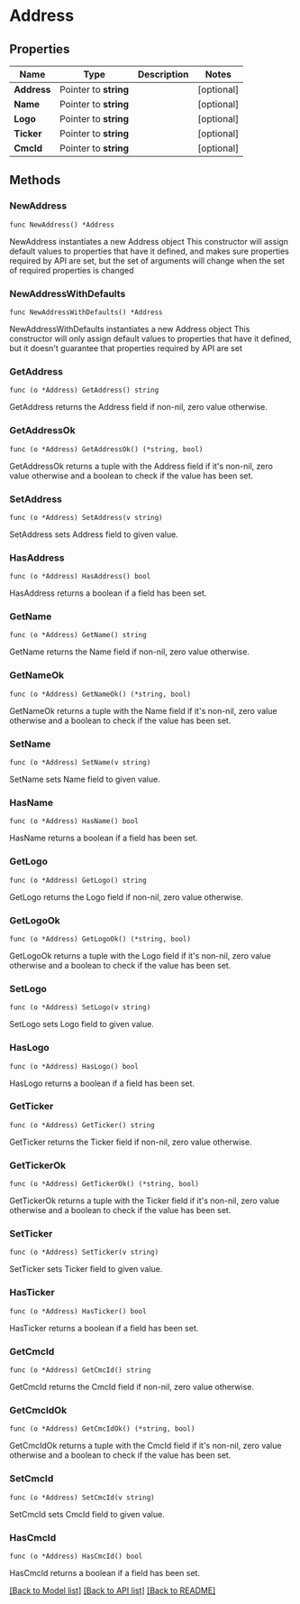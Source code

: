 # Address

## Properties

Name | Type | Description | Notes
------------ | ------------- | ------------- | -------------
**Address** | Pointer to **string** |  | [optional] 
**Name** | Pointer to **string** |  | [optional] 
**Logo** | Pointer to **string** |  | [optional] 
**Ticker** | Pointer to **string** |  | [optional] 
**CmcId** | Pointer to **string** |  | [optional] 

## Methods

### NewAddress

`func NewAddress() *Address`

NewAddress instantiates a new Address object
This constructor will assign default values to properties that have it defined,
and makes sure properties required by API are set, but the set of arguments
will change when the set of required properties is changed

### NewAddressWithDefaults

`func NewAddressWithDefaults() *Address`

NewAddressWithDefaults instantiates a new Address object
This constructor will only assign default values to properties that have it defined,
but it doesn't guarantee that properties required by API are set

### GetAddress

`func (o *Address) GetAddress() string`

GetAddress returns the Address field if non-nil, zero value otherwise.

### GetAddressOk

`func (o *Address) GetAddressOk() (*string, bool)`

GetAddressOk returns a tuple with the Address field if it's non-nil, zero value otherwise
and a boolean to check if the value has been set.

### SetAddress

`func (o *Address) SetAddress(v string)`

SetAddress sets Address field to given value.

### HasAddress

`func (o *Address) HasAddress() bool`

HasAddress returns a boolean if a field has been set.

### GetName

`func (o *Address) GetName() string`

GetName returns the Name field if non-nil, zero value otherwise.

### GetNameOk

`func (o *Address) GetNameOk() (*string, bool)`

GetNameOk returns a tuple with the Name field if it's non-nil, zero value otherwise
and a boolean to check if the value has been set.

### SetName

`func (o *Address) SetName(v string)`

SetName sets Name field to given value.

### HasName

`func (o *Address) HasName() bool`

HasName returns a boolean if a field has been set.

### GetLogo

`func (o *Address) GetLogo() string`

GetLogo returns the Logo field if non-nil, zero value otherwise.

### GetLogoOk

`func (o *Address) GetLogoOk() (*string, bool)`

GetLogoOk returns a tuple with the Logo field if it's non-nil, zero value otherwise
and a boolean to check if the value has been set.

### SetLogo

`func (o *Address) SetLogo(v string)`

SetLogo sets Logo field to given value.

### HasLogo

`func (o *Address) HasLogo() bool`

HasLogo returns a boolean if a field has been set.

### GetTicker

`func (o *Address) GetTicker() string`

GetTicker returns the Ticker field if non-nil, zero value otherwise.

### GetTickerOk

`func (o *Address) GetTickerOk() (*string, bool)`

GetTickerOk returns a tuple with the Ticker field if it's non-nil, zero value otherwise
and a boolean to check if the value has been set.

### SetTicker

`func (o *Address) SetTicker(v string)`

SetTicker sets Ticker field to given value.

### HasTicker

`func (o *Address) HasTicker() bool`

HasTicker returns a boolean if a field has been set.

### GetCmcId

`func (o *Address) GetCmcId() string`

GetCmcId returns the CmcId field if non-nil, zero value otherwise.

### GetCmcIdOk

`func (o *Address) GetCmcIdOk() (*string, bool)`

GetCmcIdOk returns a tuple with the CmcId field if it's non-nil, zero value otherwise
and a boolean to check if the value has been set.

### SetCmcId

`func (o *Address) SetCmcId(v string)`

SetCmcId sets CmcId field to given value.

### HasCmcId

`func (o *Address) HasCmcId() bool`

HasCmcId returns a boolean if a field has been set.


[[Back to Model list]](../README.md#documentation-for-models) [[Back to API list]](../README.md#documentation-for-api-endpoints) [[Back to README]](../README.md)


